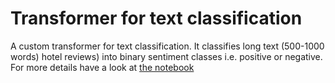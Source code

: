 # Transformer for text classification
A custom transformer for text classification. It classifies long text (500-1000 words) hotel reviews) into binary sentiment classes i.e. positive or negative. For more details have a look at <a href="">the notebook</a>
